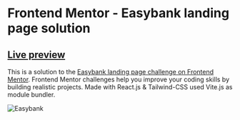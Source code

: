 # Frontend Mentor - Easybank landing page solution

## [Live preview](https://easybank-landing-page93.netlify.app/)

This is a solution to the [Easybank landing page challenge on Frontend Mentor](https://www.frontendmentor.io/solutions/easybank-landing-page--Pcad8nyo_). Frontend Mentor challenges help you improve your coding skills by building realistic projects. Made with React.js & Tailwind-CSS used Vite.js as module bundler.

![Easybank](https://user-images.githubusercontent.com/110178135/208325342-5ab5f9d0-b79b-43ff-8881-2f0ef146a04a.png)
